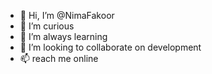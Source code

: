- 👋 Hi, I’m @NimaFakoor
- 👀 I’m curious
- 🌱 I’m always learning
- 💞️ I’m looking to collaborate on development
- 📫 reach me online

<!---
NimaFakoor/NimaFakoor is a ✨ special ✨ repository because its `README.md` (this file) appears on your GitHub profile.
You can click the Preview link to take a look at your changes.
--->
